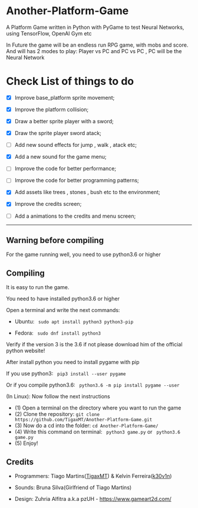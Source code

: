 # Another-Platform-Game
A Platform Game written in Python with PyGame to test Neural Networks, using TensorFlow, OpenAI Gym etc

In Future the game will be an endless run RPG game, with mobs and score. And will has 2 modes to play: Player vs PC and PC vs PC , PC will be the Neural Network

# Check List of things to do

- [x] Improve base_platform sprite movement;
- [x] Improve the platform collision;
- [x] Draw a better sprite player with a sword;
- [x] Draw the sprite player sword atack;
- [ ] Add new sound effects for jump , walk , atack etc;
- [x] Add a new sound for the game menu;
- [ ] Improve the code for better performance;
- [ ] Improve the code for better programming patterns;
- [x] Add assets like trees , stones , bush etc to the environment;
- [x] Improve the credits screen;
- [ ] Add a animations to the credits and menu screen;


---

## Warning before compiling

For the game running well, you need to use python3.6 or higher

## Compiling

It is easy to run the game.

You need to have installed python3.6 or higher

Open a terminal and write the next commands:

* Ubuntu: ` sudo apt install python3 python3-pip`

* Fedora: ` sudo dnf install python3`

Verify if the version 3 is the 3.6 if not please download him of the official python website! 

After install python you need to install pygame with pip

If you use python3:
` pip3 install --user pygame`

Or if you compile python3.6:
` python3.6 -m pip install pygame --user`

(In Linux): Now follow the next instructions

* (1) Open a terminal on the directory where you want to run the game
* (2) Clone the repository: `git clone https://github.com/TigaxMT/Another-Platform-Game.git`
* (3) Now do a cd into the folder: `cd Another-Platform-Game/`
* (4) Write this command on terminal: ` python3 game.py` or ` python3.6 game.py`
* (5) Enjoy!  

## Credits

* Programmers: Tiago Martins([TigaxMT](https://github.com/TigaxMT "TigaxMT Profile")) & Kelvin Ferreira([k30v1n](https://github.com/k30v1n "k30v1n Profile"))

* Sounds: Bruna Silva(Girlfriend of Tiago Martins)

* Design: Zuhria Alfitra a.k.a pzUH - https://www.gameart2d.com/
